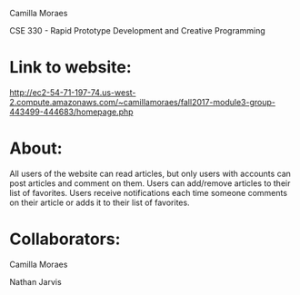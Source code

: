 Camilla Moraes

CSE 330 - Rapid Prototype Development and Creative Programming

# Link to website: #
http://ec2-54-71-197-74.us-west-2.compute.amazonaws.com/~camillamoraes/fall2017-module3-group-443499-444683/homepage.php

# About: #
All users of the website can read articles, but only users with accounts can post articles and comment on them. Users can add/remove articles to their list of favorites. Users receive notifications each time someone comments on their article or adds it to their list of favorites.

# Collaborators: #
Camilla Moraes

Nathan Jarvis
